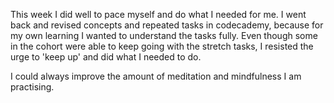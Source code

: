 This week I did well to pace myself and do what I needed for me. I went back and revised concepts and repeated tasks in codecademy, because for my own learning I wanted to understand the tasks fully. Even though some in the cohort were able to keep going with the stretch tasks, I resisted the urge to 'keep up' and did what I needed to do.

I could always improve the amount of meditation and mindfulness I am practising.
